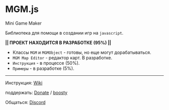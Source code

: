 # MGM.js
Mini Game Maker

Библиотека для помощи в создании игр на `javascript`.

**|| ПРОЕКТ НАХОДИТСЯ В РАЗРАБОТКЕ (95%) ||**

- Классы `MGM` и `MGMObject` - готовы, но еще могут дорабатываться.
- `MGM Map Editor` - редактор карт. В разработке.
- `Инструкция` - в процессе (50%).
- `Примеры` - в разработке (5%).
____

Инструкция: [Wiki](https://github.com/jkn-code/MGM.js/wiki) 

поддержать: [Donate](https://yoomoney.ru/to/410018410401723) / [boosty](https://boosty.to/mgm-js)

Общаться: [Discord](https://discord.gg/mzmgJqH6Vj)


